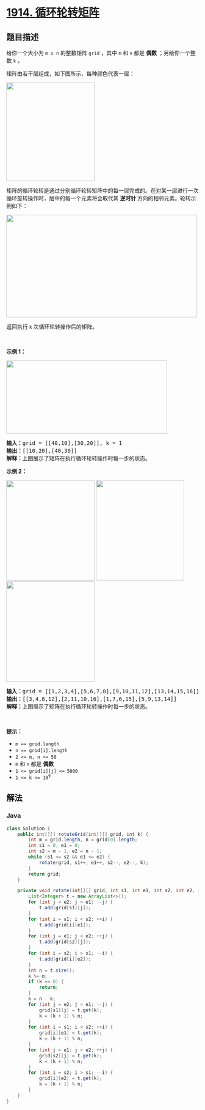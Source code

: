 # [1914. 循环轮转矩阵](https://leetcode.cn/problems/cyclically-rotating-a-grid)

## 题目描述

<p>给你一个大小为 <code>m x n</code> 的整数矩阵 <code>grid</code>​​​ ，其中 <code>m</code> 和 <code>n</code> 都是 <strong>偶数</strong> ；另给你一个整数 <code>k</code> 。</p>

<p>矩阵由若干层组成，如下图所示，每种颜色代表一层：</p>

<p><img alt="" src="https://gcore.jsdelivr.net/gh/doocs/leetcode@main/solution/1900-1999/1914.Cyclically%20Rotating%20a%20Grid/images/ringofgrid.png" style="width: 231px; height: 258px;"></p>

<p>矩阵的循环轮转是通过分别循环轮转矩阵中的每一层完成的。在对某一层进行一次循环旋转操作时，层中的每一个元素将会取代其 <strong>逆时针 </strong>方向的相邻元素。轮转示例如下：</p>
<img alt="" src="https://gcore.jsdelivr.net/gh/doocs/leetcode@main/solution/1900-1999/1914.Cyclically%20Rotating%20a%20Grid/images/explanation_grid.jpg" style="width: 500px; height: 268px;">
<p>返回执行 <code>k</code> 次循环轮转操作后的矩阵。</p>

<p> </p>

<p><strong>示例 1：</strong></p>
<img alt="" src="https://gcore.jsdelivr.net/gh/doocs/leetcode@main/solution/1900-1999/1914.Cyclically%20Rotating%20a%20Grid/images/rod2.png" style="width: 421px; height: 191px;">
<pre><strong>输入：</strong>grid = [[40,10],[30,20]], k = 1
<strong>输出：</strong>[[10,20],[40,30]]
<strong>解释：</strong>上图展示了矩阵在执行循环轮转操作时每一步的状态。</pre>

<p><strong>示例 2：</strong></p>
<strong><img alt="" src="https://gcore.jsdelivr.net/gh/doocs/leetcode@main/solution/1900-1999/1914.Cyclically%20Rotating%20a%20Grid/images/ringofgrid5.png" style="width: 231px; height: 262px;"></strong> <strong><img alt="" src="https://gcore.jsdelivr.net/gh/doocs/leetcode@main/solution/1900-1999/1914.Cyclically%20Rotating%20a%20Grid/images/ringofgrid6.png" style="width: 231px; height: 262px;"></strong> <strong><img alt="" src="https://gcore.jsdelivr.net/gh/doocs/leetcode@main/solution/1900-1999/1914.Cyclically%20Rotating%20a%20Grid/images/ringofgrid7.png" style="width: 231px; height: 262px;"></strong>

<pre><strong>输入：</strong>grid = [[1,2,3,4],[5,6,7,8],[9,10,11,12],[13,14,15,16]], k = 2
<strong>输出：</strong>[[3,4,8,12],[2,11,10,16],[1,7,6,15],[5,9,13,14]]
<strong>解释：</strong>上图展示了矩阵在执行循环轮转操作时每一步的状态。
</pre>

<p> </p>

<p><strong>提示：</strong></p>

<ul>
	<li><code>m == grid.length</code></li>
	<li><code>n == grid[i].length</code></li>
	<li><code>2 &lt;= m, n &lt;= 50</code></li>
	<li><code>m</code> 和 <code>n</code> 都是 <strong>偶数</strong></li>
	<li><code>1 &lt;= grid[i][j] &lt;=<sup> </sup>5000</code></li>
	<li><code>1 &lt;= k &lt;= 10<sup>9</sup></code></li>
</ul>

## 解法

### **Java**

```java
class Solution {
    public int[][] rotateGrid(int[][] grid, int k) {
        int m = grid.length, n = grid[0].length;
        int s1 = 0, e1 = 0;
        int s2 = m - 1, e2 = n - 1;
        while (s1 <= s2 && e1 <= e2) {
            rotate(grid, s1++, e1++, s2--, e2--, k);
        }
        return grid;
    }

    private void rotate(int[][] grid, int s1, int e1, int s2, int e2, int k) {
        List<Integer> t = new ArrayList<>();
        for (int j = e2; j > e1; --j) {
            t.add(grid[s1][j]);
        }
        for (int i = s1; i < s2; ++i) {
            t.add(grid[i][e1]);
        }
        for (int j = e1; j < e2; ++j) {
            t.add(grid[s2][j]);
        }
        for (int i = s2; i > s1; --i) {
            t.add(grid[i][e2]);
        }
        int n = t.size();
        k %= n;
        if (k == 0) {
            return;
        }
        k = n - k;
        for (int j = e2; j > e1; --j) {
            grid[s1][j] = t.get(k);
            k = (k + 1) % n;
        }
        for (int i = s1; i < s2; ++i) {
            grid[i][e1] = t.get(k);
            k = (k + 1) % n;
        }
        for (int j = e1; j < e2; ++j) {
            grid[s2][j] = t.get(k);
            k = (k + 1) % n;
        }
        for (int i = s2; i > s1; --i) {
            grid[i][e2] = t.get(k);
            k = (k + 1) % n;
        }
    }
}
```
